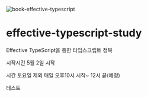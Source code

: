 ![book-effective-typescript](https://user-images.githubusercontent.com/34502254/166238614-2a298f11-3337-40b8-9cfb-f844188db26e.png)


# effective-typescript-study

Effective TypeScript을 통한 타입스크립트 정복 


시작시간 5월 2일 시작

시간 토요일 제외 매일 오후10시 시작~ 12시 끝(예정)

테스트

